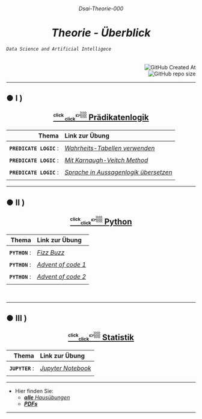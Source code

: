 ######  <p align="center"> Dsai-Theorie-000 </p>
 

# <div align="center" color="red"> ***Theorie - Überblick*** </div>
###### <div align="left"> *`Data Science and Artificial Intelligece`* </div>
<div align="right">
  
![GitHub Created At](https://img.shields.io/github/created-at/IxI-Enki/DsaiTheorie-000?style=plastic&labelColor=%23051&color=white)  
![GitHub repo size](https://img.shields.io/github/repo-size/IxI-Enki/DsaiTheorie-000?style=plastic&labelColor=142&color=white)  

</div>

---

##  ●  Ⅰ ) <p align="center">[ <sup><sub><sup> click </sub><sub><sub>click</sub></sub></sub>👉🏼</sup></sub></sup>  Prädikatenlogik  ]( https://github.com/IxI-Enki/DsaiTheorie-000/tree/master/predicate-logic )</p> 
<div align="right">
  
  | Thema                  | Link zur Übung     |  
  |  ---:                  | :----------------- |  
  | | |  
  | **`PREDICATE LOGIC`** : | [ *Wahrheits-Tabellen verwenden* ]( https://github.com/IxI-Enki/DSAIUebung-002 ) |
  | | |  
  | **`PREDICATE LOGIC`** : | [ *Mit Karnaugh-Veitch Method* ]( https://github.com/IxI-Enki/DSAIUebung-003 ) |  
  | | |  
  | **`PREDICATE LOGIC`** : | [ *Sprache in Aussagenlogik übersetzen* ]( https://github.com/IxI-Enki/DSAIUebung-004 ) |  
  | | |  
  <!--#### <p align="right"> [ 1 ](   ) </p>-->

</div> 

---

##  ● Ⅱ ) <p align="center">[ <sup><sub><sup>click</sub><sub><sub>click</sub></sub></sub>👉🏼</sup></sub></sup>  Python  ]( https://github.com/IxI-Enki/DsaiTheorie-000/tree/master/python ) </p>

<div align="right"> 

  | Thema                  | Link zur Übung     |  
  |  ---:                  | :----------------- |  
  | | |  
  | **`PYTHON`** : | [ *Fizz Buzz* ]( https://github.com/IxI-Enki/DSAIUebung-006 ) | 
  | | | 
  | **`PYTHON`** : | [ *Advent of code 1* ]( https://github.com/IxI-Enki/DsaiUebung-007 ) | 
  | | | 
  | **`PYTHON`** : | [ *Advent of code 2* ]( https://github.com/IxI-Enki/DsaiUebung-008 ) | 
  | | | 
  <!--#### <p align="right"> [ a ]( ) </p>-->

</div>


<br>

---

## ●  Ⅲ ) <p align="center">[ <sup><sub><sup>click</sub><sub><sub>click</sub></sub></sub>👉🏼</sup></sub></sup>  Statistik  ]( https://github.com/IxI-Enki/DsaiTheorie-000/tree/master/statistics )</p> 

<div align="right"> 

  | Thema                  | Link zur Übung     |  
  |  ---:                  | :----------------- |  
  | | |  
  | **`JUPYTER`**          : | [ *Jupyter Notebook* ]( https://github.com/IxI-Enki/DsaiUebung-009 ) | 
  | | | 
  <!--#### <p align="right"> [ a ]( ) </p>-->

</div>

<!-- ---
##  ●  Ⅳ ) <p align="center">[ <sup><sub><sup>click</sub><sub><sub>click</sub></sub></sub>👉🏼</sup></sub></sup>  4  ](   )</p> 
#### <p align="right"> [ a ]( ) </p>
#### <p align="right"> [ b ](   ) </p>

---
##  ●  Ⅴ ) <p align="center">[ <sup><sub><sup>click</sub><sub><sub>click</sub></sub></sub>👉🏼</sup></sub></sup>  5  ]( a )</p> 

---
## ●  Ⅵ ) <p align="center">[ <sup><sub><sup>click</sub><sub><sub>click</sub></sub></sub>👉🏼</sup></sub></sup>  6  ](   )</p> 
 
<div align="right">
 
</div>-->

---

- Hier finden Sie:
  - [ ***alle** Hausübungen* ]( https://github.com/IxI-Enki/DsaiTheorie-000/blob/master/links/README.md )
  - [ ***PDFs*** ]( https://github.com/IxI-Enki/DsaiTheorie-000/tree/master/pdfs )

****



 

